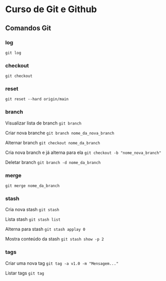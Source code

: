 # Curso de Git e Github

## Comandos Git

### log
``git log``

### checkout
``git checkout``

### reset
``git reset --hard origin/main``

### branch
Visualizar lista de branch
``git branch``

Criar nova branche
``git branch nome_da_nova_branch``

Alternar branch
``git checkout nome_da_branch``

Cria nova branch e já alterna para ela
``git checkout -b "nome_nova_branch"``

Deletar branch
``git branch -d nome_da_branch ``


### merge
``git merge nome_da_branch``


### stash
Cria nova stash
``git stash``

Lista stash
``git stash list``

Alterna para stash
``git stash applay 0``

Mostra conteúdo da stash
``git stash show -p 2``


### tags
Criar uma nova tag
``git tag -a v1.0 -m "Mensagem..."``

Listar tags
``git tag``